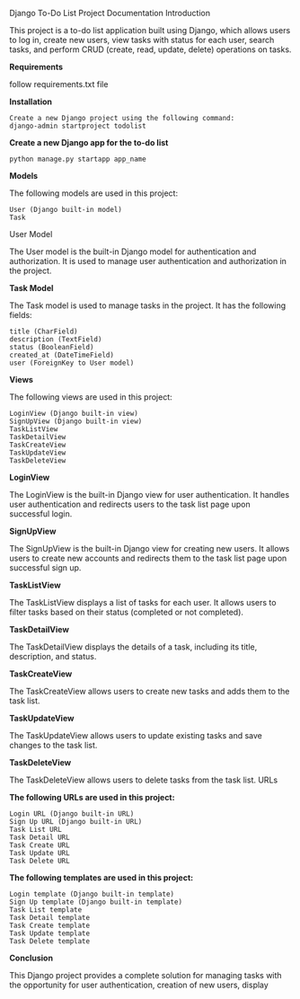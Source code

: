 Django To-Do List Project Documentation
Introduction

This project is a to-do list application built using Django, which allows users to log in, create new users, view tasks with status for each user, search tasks, and perform CRUD (create, read, update, delete) operations on tasks.  

**Requirements**

follow requirements.txt file

**Installation**

    Create a new Django project using the following command:
    django-admin startproject todolist

**Create a new Django app for the to-do list**

    python manage.py startapp app_name

**Models**

The following models are used in this project:

    User (Django built-in model)
    Task

User Model

The User model is the built-in Django model for authentication and authorization. It is used to manage user authentication and authorization in the project.

**Task Model**

The Task model is used to manage tasks in the project. It has the following fields:

    title (CharField)
    description (TextField)
    status (BooleanField)
    created_at (DateTimeField)
    user (ForeignKey to User model)

**Views**

The following views are used in this project:

    LoginView (Django built-in view)
    SignUpView (Django built-in view)
    TaskListView
    TaskDetailView
    TaskCreateView
    TaskUpdateView
    TaskDeleteView

**LoginView**

The LoginView is the built-in Django view for user authentication. It handles user authentication and redirects users to the task list page upon successful login.

**SignUpView**

The SignUpView is the built-in Django view for creating new users. It allows users to create new accounts and redirects them to the task list page upon successful sign up.

**TaskListView**

The TaskListView displays a list of tasks for each user. It allows users to filter tasks based on their status (completed or not completed).

**TaskDetailView**

The TaskDetailView displays the details of a task, including its title, description, and status.

**TaskCreateView**

The TaskCreateView allows users to create new tasks and adds them to the task list.

**TaskUpdateView**

The TaskUpdateView allows users to update existing tasks and save changes to the task list.

**TaskDeleteView**

The TaskDeleteView allows users to delete tasks from the task list.
URLs

**The following URLs are used in this project:**

    Login URL (Django built-in URL)
    Sign Up URL (Django built-in URL)
    Task List URL
    Task Detail URL
    Task Create URL
    Task Update URL
    Task Delete URL

**The following templates are used in this project:**

    Login template (Django built-in template)
    Sign Up template (Django built-in template)
    Task List template
    Task Detail template
    Task Create template
    Task Update template
    Task Delete template

**Conclusion**

This Django project provides a complete solution for managing tasks with the opportunity for user authentication, creation of new users, display
